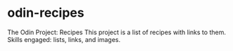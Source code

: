 # odin-recipes
The Odin Project: Recipes
This project is a list of recipes with links to them.<!-- what the current project is:  -->
Skills engaged: lists, links, and images. <!-- what skills you will have demonstrated:  -->
